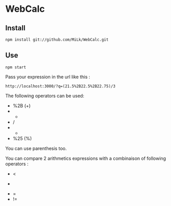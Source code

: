 # WebCalc

## Install

```
npm install git://github.com/MiLk/WebCalc.git
```

## Use

```
npm start
```

Pass your expression in the url like this :
```
http://localhost:3000/?q=(21.5%2B22.5%2B22.75)/3
```

The following operators can be used:
* %2B (+)
* -
* /
* *
* %25 (%)

You can use parenthesis too.

You can compare 2 arithmetics expressions with a combinaison of following operators :
* <
* >
* =
* !=
